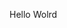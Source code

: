 Hello Wolrd





































































































































































































































































































































































































































































































































































































































































































































































































































































































































































































































































































































































































































































































































































































































































































































































































































































































































































































































































































































































































































































































































































































































































































































































































































































































































































































































































































































































































































































































































































































































































































































































































































































































































































































































































































































































































































































































































































































































































































































































































































































































































































































































































































































































































































































































































































































































































































































































































































































































































































































































































































































































































































































































































































































































































































































































































































































